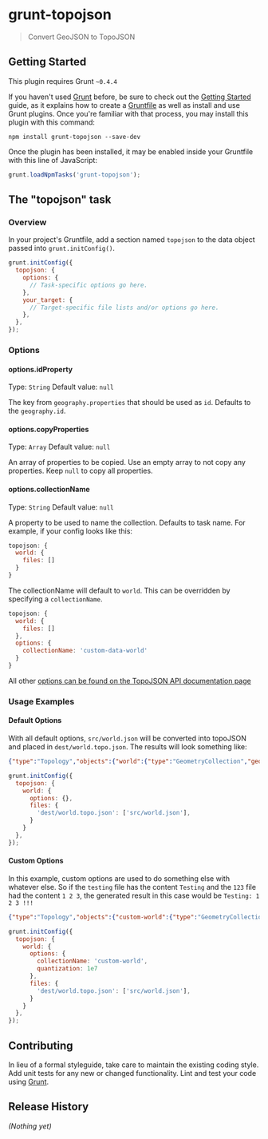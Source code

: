 # grunt-topojson

> Convert GeoJSON to TopoJSON

## Getting Started
This plugin requires Grunt `~0.4.4`

If you haven't used [Grunt](http://gruntjs.com/) before, be sure to check out the [Getting Started](http://gruntjs.com/getting-started) guide, as it explains how to create a [Gruntfile](http://gruntjs.com/sample-gruntfile) as well as install and use Grunt plugins. Once you're familiar with that process, you may install this plugin with this command:

```shell
npm install grunt-topojson --save-dev
```

Once the plugin has been installed, it may be enabled inside your Gruntfile with this line of JavaScript:

```js
grunt.loadNpmTasks('grunt-topojson');
```

## The "topojson" task

### Overview
In your project's Gruntfile, add a section named `topojson` to the data object passed into `grunt.initConfig()`.

```js
grunt.initConfig({
  topojson: {
    options: {
      // Task-specific options go here.
    },
    your_target: {
      // Target-specific file lists and/or options go here.
    },
  },
});
```

### Options

#### options.idProperty
Type: `String`
Default value: `null`

The key from `geography.properties` that should be used as `id`. Defaults to the `geography.id`.

#### options.copyProperties
Type: `Array`
Default value: `null`

An array of properties to be copied. Use an empty array to not copy any properties. Keep `null` to copy all properties.

#### options.collectionName
Type: `String`
Default value: `null`

A property to be used to name the collection. Defaults to task name.
For example, if your config looks like this:
```js
topojson: {
  world: {
    files: []
  }
}
```

The collectionName will default to `world`. This can be overridden by specifying a `collectionName`.
```js
topojson: {
  world: {
    files: []
  },
  options: {
    collectionName: 'custom-data-world'
  }
}
```

All other [options can be found on the TopoJSON API documentation page](https://github.com/mbostock/topojson/wiki/API-Reference#server-api)

### Usage Examples

#### Default Options
With all default options, `src/world.json` will be converted into topoJSON and placed in `dest/world.topo.json`.
The results will look something like:

```json
{"type":"Topology","objects":{"world":{"type":"GeometryCollection","geometries":[{"type":"Polygo...
```

```js
grunt.initConfig({
  topojson: {
    world: {
      options: {},
      files: {
        'dest/world.topo.json': ['src/world.json'],
      }
    }
  },
});
```

#### Custom Options
In this example, custom options are used to do something else with whatever else. So if the `testing` file has the content `Testing` and the `123` file had the content `1 2 3`, the generated result in this case would be `Testing: 1 2 3 !!!`

```json
{"type":"Topology","objects":{"custom-world":{"type":"GeometryCollection","geometries":[{"type":"Polygo...
```

```js
grunt.initConfig({
  topojson: {
    world: {
      options: {
        collectionName: 'custom-world',
        quantization: 1e7
      },
      files: {
        'dest/world.topo.json': ['src/world.json'],
      }
    }
  },
});
```

## Contributing
In lieu of a formal styleguide, take care to maintain the existing coding style. Add unit tests for any new or changed functionality. Lint and test your code using [Grunt](http://gruntjs.com/).

## Release History
_(Nothing yet)_
